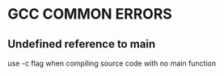 # GCC COMMON ERRORS

## Undefined reference to main

use -c flag when compiling source code with no main function
